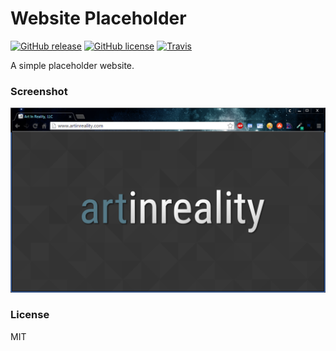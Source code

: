# Website Placeholder

[![GitHub release](https://img.shields.io/github/release/artinreality/artinreality.github.io.svg?style=flat-square)]()
[![GitHub license](https://img.shields.io/github/license/artinreality/artinreality.github.io.svg?style=flat-square)]()
[![Travis](https://img.shields.io/travis/artinreality/artinreality.github.io.svg?style=flat-square)]()

A simple placeholder website.

### Screenshot

[![Art In Reality, LLC](screenshot.png)](http://www.artinreality.com)

### License

MIT
